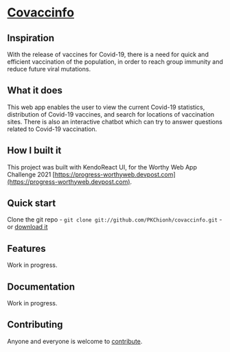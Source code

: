 # [Covaccinfo](https://github.com/PKChionh/covaccinfo)

## Inspiration

With the release of vaccines for Covid-19, there is a need for quick and efficient vaccination of the population, in order to reach group immunity and reduce future viral mutations. 

## What it does

This web app enables the user to view the current Covid-19 statistics, distribution of Covid-19 vaccines, and search for locations of vaccination sites. There is also an interactive chatbot which can try to answer questions related to Covid-19 vaccination.

## How I built it

This project was built with KendoReact UI, for the Worthy Web App Challenge 2021 [https://progress-worthyweb.devpost.com](https://progress-worthyweb.devpost.com).
 
## Quick start

Clone the git repo - `git clone git://github.com/PKChionh/covaccinfo.git` -
or [download it](https://github.com/PKChionh/covaccinfo/zipball/master)

## Features

Work in progress.

## Documentation

Work in progress.

## Contributing

Anyone and everyone is welcome to [contribute](/PKChionh/covaccinfo/blob/master/doc/contribute.md).
